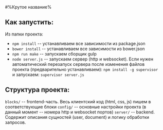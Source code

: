 #%Крутое название%


## Как запустить:

 Из папки проекта:

* `npm install`  -- устанавливаем все зависимости из package.json
* `bower install` -- устанавливаем все зависимости из bower.json
* `npm run make` -- запускаем сборщик gulp
* `node server.js` -- запускаем сервер (http и websocket). Если нужен автоматический перезапуск сервера после изменения файлов проекта (предварительно устанавливаем): `npm install -g supervisor` и запускаем: `supervisor server.js`

## Структура проекта:

`blocks/` -- frontend-часть. Весь клиентский код (html, css, js) пишем в соответствующие блоки
`config/` -- основные настройки проекта (в данный момент -- номера http и websocket портов)
`server/` -- backend. Содержит описания сущностей (user, document) и логику обработки запросов.

